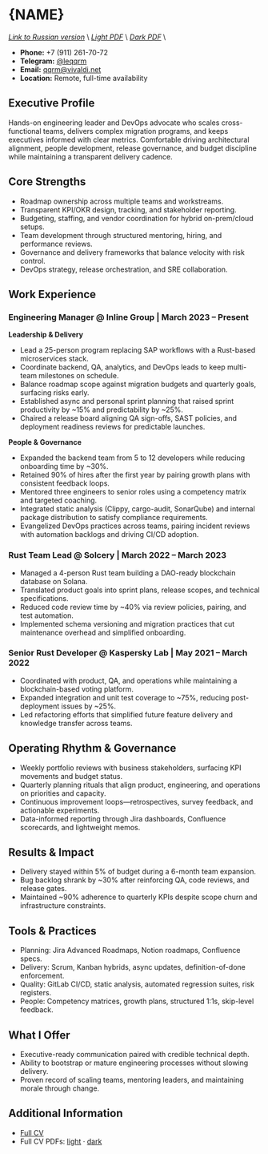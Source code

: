 # {NAME}
*[Link to Russian version](../ru/CV_EM_RU.MD)* \\
*[Light PDF](https://qqrm.github.io/CV/Belyakov_em_en_light.pdf)* \\
*[Dark PDF](https://qqrm.github.io/CV/Belyakov_em_en_dark.pdf)* \\

- **Phone:** +7 (911) 261-70-72
- **Telegram:** [@leqqrm](https://t.me/leqqrm)
- **Email:** [qqrm@vivaldi.net](mailto:qqrm@vivaldi.net)
- **Location:** Remote, full-time availability

## Executive Profile
Hands-on engineering leader and DevOps advocate who scales cross-functional teams, delivers complex migration programs, and keeps executives informed with clear metrics. Comfortable driving architectural alignment, people development, release governance, and budget discipline while maintaining a transparent delivery cadence.

## Core Strengths
- Roadmap ownership across multiple teams and workstreams.
- Transparent KPI/OKR design, tracking, and stakeholder reporting.
- Budgeting, staffing, and vendor coordination for hybrid on-prem/cloud setups.
- Team development through structured mentoring, hiring, and performance reviews.
- Governance and delivery frameworks that balance velocity with risk control.
- DevOps strategy, release orchestration, and SRE collaboration.

## Work Experience

### Engineering Manager @ Inline Group | March 2023 – Present
**Leadership & Delivery**
- Lead a 25-person program replacing SAP workflows with a Rust-based microservices stack.
- Coordinate backend, QA, analytics, and DevOps leads to keep multi-team milestones on schedule.
- Balance roadmap scope against migration budgets and quarterly goals, surfacing risks early.
- Established async and personal sprint planning that raised sprint productivity by ~15% and predictability by ~25%.
- Chaired a release board aligning QA sign-offs, SAST policies, and deployment readiness reviews for predictable launches.

**People & Governance**
- Expanded the backend team from 5 to 12 developers while reducing onboarding time by ~30%.
- Retained 90% of hires after the first year by pairing growth plans with consistent feedback loops.
- Mentored three engineers to senior roles using a competency matrix and targeted coaching.
- Integrated static analysis (Clippy, cargo-audit, SonarQube) and internal package distribution to satisfy compliance requirements.
- Evangelized DevOps practices across teams, pairing incident reviews with automation backlogs and driving CI/CD adoption.

### Rust Team Lead @ Solcery | March 2022 – March 2023
- Managed a 4-person Rust team building a DAO-ready blockchain database on Solana.
- Translated product goals into sprint plans, release scopes, and technical specifications.
- Reduced code review time by ~40% via review policies, pairing, and test automation.
- Implemented schema versioning and migration practices that cut maintenance overhead and simplified onboarding.

### Senior Rust Developer @ Kaspersky Lab | May 2021 – March 2022
- Coordinated with product, QA, and operations while maintaining a blockchain-based voting platform.
- Expanded integration and unit test coverage to ~75%, reducing post-deployment issues by ~25%.
- Led refactoring efforts that simplified future feature delivery and knowledge transfer across teams.

## Operating Rhythm & Governance
- Weekly portfolio reviews with business stakeholders, surfacing KPI movements and budget status.
- Quarterly planning rituals that align product, engineering, and operations on priorities and capacity.
- Continuous improvement loops—retrospectives, survey feedback, and actionable experiments.
- Data-informed reporting through Jira dashboards, Confluence scorecards, and lightweight memos.

## Results & Impact
- Delivery stayed within 5% of budget during a 6-month team expansion.
- Bug backlog shrank by ~30% after reinforcing QA, code reviews, and release gates.
- Maintained ~90% adherence to quarterly KPIs despite scope churn and infrastructure constraints.

## Tools & Practices
- Planning: Jira Advanced Roadmaps, Notion roadmaps, Confluence specs.
- Delivery: Scrum, Kanban hybrids, async updates, definition-of-done enforcement.
- Quality: GitLab CI/CD, static analysis, automated regression suites, risk registers.
- People: Competency matrices, growth plans, structured 1:1s, skip-level feedback.

## What I Offer
- Executive-ready communication paired with credible technical depth.
- Ability to bootstrap or mature engineering processes without slowing delivery.
- Proven record of scaling teams, mentoring leaders, and maintaining morale through change.

## Additional Information
- [Full CV](https://qqrm.github.io/CV/)
- Full CV PDFs: [light](https://qqrm.github.io/CV/Belyakov_en_light.pdf) · [dark](https://qqrm.github.io/CV/Belyakov_en_dark.pdf)
